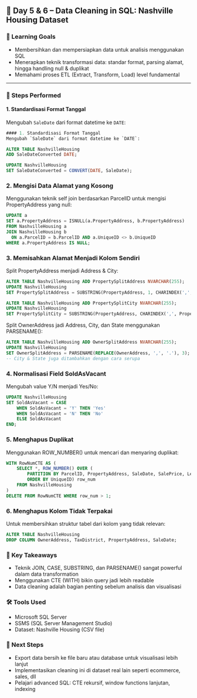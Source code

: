 ## 📅 Day 5 & 6 – Data Cleaning in SQL: Nashville Housing Dataset

### 🎯 Learning Goals
- Membersihkan dan mempersiapkan data untuk analisis menggunakan SQL
- Menerapkan teknik transformasi data: standar format, parsing alamat, hingga handling null & duplikat
- Memahami proses ETL (Extract, Transform, Load) level fundamental

---

### 🧹 Steps Performed

#### 1. Standardisasi Format Tanggal
Mengubah `SaleDate` dari format datetime ke `DATE`:
```sql
#### 1. Standardisasi Format Tanggal
Mengubah `SaleDate` dari format datetime ke `DATE`:

ALTER TABLE NashvilleHousing
ADD SaleDateConverted DATE;

UPDATE NashvilleHousing
SET SaleDateConverted = CONVERT(DATE, SaleDate);
```

### 2. Mengisi Data Alamat yang Kosong
Menggunakan teknik self join berdasarkan ParcelID untuk mengisi PropertyAddress yang null:
```sql
UPDATE a
SET a.PropertyAddress = ISNULL(a.PropertyAddress, b.PropertyAddress)
FROM NashvilleHousing a
JOIN NashvilleHousing b
  ON a.ParcelID = b.ParcelID AND a.UniqueID <> b.UniqueID
WHERE a.PropertyAddress IS NULL;
```

### 3. Memisahkan Alamat Menjadi Kolom Sendiri
Split PropertyAddress menjadi Address & City:
```sql
ALTER TABLE NashvilleHousing ADD PropertySplitAddress NVARCHAR(255);
UPDATE NashvilleHousing
SET PropertySplitAddress = SUBSTRING(PropertyAddress, 1, CHARINDEX(',', PropertyAddress) -1);

ALTER TABLE NashvilleHousing ADD PropertySplitCity NVARCHAR(255);
UPDATE NashvilleHousing
SET PropertySplitCity = SUBSTRING(PropertyAddress, CHARINDEX(',', PropertyAddress) +1, LEN(PropertyAddress));
```
Split OwnerAddress jadi Address, City, dan State menggunakan PARSENAME():
```sql
ALTER TABLE NashvilleHousing ADD OwnerSplitAddress NVARCHAR(255);
UPDATE NashvilleHousing
SET OwnerSplitAddress = PARSENAME(REPLACE(OwnerAddress, ',', '.'), 3);
-- City & State juga ditambahkan dengan cara serupa
```

### 4. Normalisasi Field SoldAsVacant
Mengubah value Y/N menjadi Yes/No:
```sql
UPDATE NashvilleHousing
SET SoldAsVacant = CASE 
    WHEN SoldAsVacant = 'Y' THEN 'Yes'
    WHEN SoldAsVacant = 'N' THEN 'No'
    ELSE SoldAsVacant
END;
```

### 5. Menghapus Duplikat
Menggunakan ROW_NUMBER() untuk mencari dan menyaring duplikat:
```sql
WITH RowNumCTE AS (
    SELECT *, ROW_NUMBER() OVER (
        PARTITION BY ParcelID, PropertyAddress, SaleDate, SalePrice, LegalReference
        ORDER BY UniqueID) row_num
    FROM NashvilleHousing
)
DELETE FROM RowNumCTE WHERE row_num > 1;
```

### 6. Menghapus Kolom Tidak Terpakai
Untuk membersihkan struktur tabel dari kolom yang tidak relevan:
```sql
ALTER TABLE NashvilleHousing
DROP COLUMN OwnerAddress, TaxDistrict, PropertyAddress, SaleDate;
```

### 🧠 Key Takeaways
- Teknik JOIN, CASE, SUBSTRING, dan PARSENAME() sangat powerful dalam data transformation
- Menggunakan CTE (WITH) bikin query jadi lebih readable
- Data cleaning adalah bagian penting sebelum analisis dan visualisasi

### 🛠️ Tools Used
- Microsoft SQL Server
- SSMS (SQL Server Management Studio)
- Dataset: Nashville Housing (CSV file)

### 📌 Next Steps
- Export data bersih ke file baru atau database untuk visualisasi lebih lanjut
- Implementasikan cleaning ini di dataset real lain seperti ecommerce, sales, dll
- Pelajari advanced SQL: CTE rekursif, window functions lanjutan, indexing

